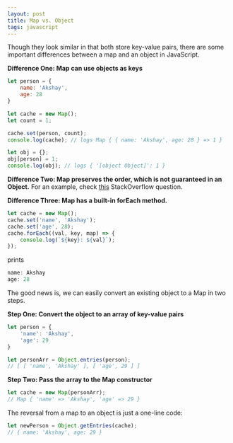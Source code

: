 ```yaml
---
layout: post
title: Map vs. Object
tags: javascript
---
```


Though they look similar in that both store key-value pairs, there are some important differences between a map and an object in JavaScript.

**Difference One: Map can use objects as keys**

```javascript
let person = {    
    name: 'Akshay',    
    age: 28
}

let cache = new Map();
let count = 1;

cache.set(person, count);
console.log(cache); // logs Map { { name: 'Akshay', age: 28 } => 1 }

let obj = {};
obj[person] = 1;
console.log(obj); // logs { '[object Object]': 1 }
```

**Difference Two: Map preserves the order, which is not guaranteed in an Object.**
For an example, check [this](https://stackoverflow.com/questions/5525795/does-javascript-guarantee-object-property-order) StackOverflow question.

**Difference Three: Map has a built-in forEach method.** 

```javascript
let cache = new Map();
cache.set('name', 'Akshay');
cache.set('age', 28);
cache.forEach((val, key, map) => {    
    console.log(`${key}: ${val}`);
});
```

prints

```javascript
name: Akshay
age: 28
```

The good news is, we can easily convert an existing object to a Map in two steps.

**Step One: Convert the object to an array of key-value pairs**

```javascript
let person = {
    'name': 'Akshay',
    'age': 29
}

let personArr = Object.entries(person);
// [ [ 'name', 'Akshay' ], [ 'age', 29 ] ]
```

**Step Two: Pass the array to the Map constructor**

```javascript
let cache = new Map(personArr);
// Map { 'name' => 'Akshay', 'age' => 29 }
```

The reversal from a map to an object is just a one-line code:

```javascript
let newPerson = Object.getEntries(cache);
// { name: 'Akshay', age: 29 }
```